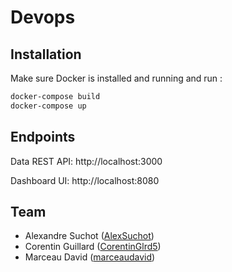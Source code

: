 # Devops

## Installation

Make sure Docker is installed and running and run :

```bash
docker-compose build
docker-compose up
```

## Endpoints

Data REST API: http://localhost:3000

Dashboard UI: http://localhost:8080

## Team

- Alexandre Suchot ([AlexSuchot](https://github.com/AlexSuchot))
- Corentin Guillard ([CorentinGlrd5](https://github.com/CorentinGlrd5))
- Marceau David ([marceaudavid](https://github.com/marceaudavid))
